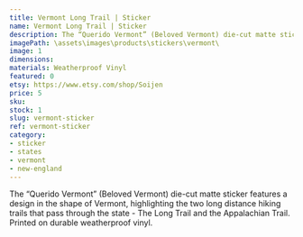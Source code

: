 ```yaml
---
title: Vermont Long Trail | Sticker
name: Vermont Long Trail | Sticker
description: The “Querido Vermont” (Beloved Vermont) die-cut matte sticker features a design in the shape of Vermont, highlighting the two long distance hiking trails that pass through the state - The Long Trail and the Appalachian Trail. Printed on durable weatherproof vinyl.
imagePath: \assets\images\products\stickers\vermont\
image: 1
dimensions: 
materials: Weatherproof Vinyl
featured: 0
etsy: https://www.etsy.com/shop/Soijen
price: 5
sku:
stock: 1
slug: vermont-sticker
ref: vermont-sticker
category:
- sticker
- states
- vermont
- new-england
---
```

The “Querido Vermont” (Beloved Vermont) die-cut matte sticker features a design in the shape of Vermont, highlighting the two long distance hiking trails that pass through the state - The Long Trail and the Appalachian Trail. Printed on durable weatherproof vinyl.
